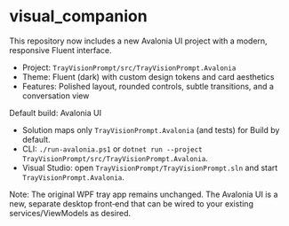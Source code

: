 # visual_companion

This repository now includes a new Avalonia UI project with a modern, responsive Fluent interface.

- Project: `TrayVisionPrompt/src/TrayVisionPrompt.Avalonia`
- Theme: Fluent (dark) with custom design tokens and card aesthetics
- Features: Polished layout, rounded controls, subtle transitions, and a conversation view

Default build: Avalonia UI

- Solution maps only `TrayVisionPrompt.Avalonia` (and tests) for Build by default.
- CLI: `./run-avalonia.ps1` or `dotnet run --project TrayVisionPrompt/src/TrayVisionPrompt.Avalonia`.
- Visual Studio: open `TrayVisionPrompt/TrayVisionPrompt.sln` and start `TrayVisionPrompt.Avalonia`.

Note: The original WPF tray app remains unchanged. The Avalonia UI is a new, separate desktop front‑end that can be wired to your existing services/ViewModels as desired.
